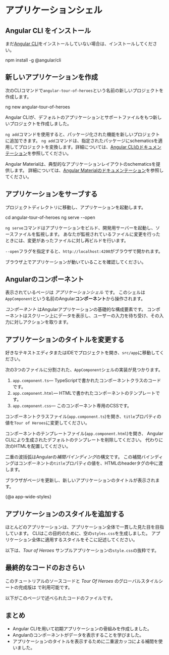 # アプリケーションシェル

## Angular CLI をインストール

まだ[Angular CLI](https://github.com/angular/angular-cli)をインストールしていない場合は、インストールしてください。

<code-example language="sh" class="code-shell">
  npm install -g @angular/cli
</code-example>  

## 新しいアプリケーションを作成

次のCLIコマンドで`angular-tour-of-heroes`という名前の新しいプロジェクトを作成します。

<code-example language="sh" class="code-shell">
  ng new angular-tour-of-heroes
</code-example>

Angular CLIが、デフォルトのアプリケーションとサポートファイルをもつ新しいプロジェクトを作成しました。


<div class="alert is-helpful">



`ng add`コマンドを使用すると、パッケージ化された機能を新しいプロジェクトに追加できます。 
`ng add`コマンドは、指定されたパッケージにschematicsを適用してプロジェクトを変換します。詳細については、[Angular CLIのドキュメンテーション](https://github.com/angular/angular-cli/wiki/add "Angular CLI documentation")を参照してください。

Angular Materialは、典型的なアプリケーションレイアウトのschematicsを提供します。
詳細については、[Angular Materialのドキュメンテーション](https://material.angular.io/guides "Angular Material documentation")を参照してください。

</div>


## アプリケーションをサーブする

プロジェクトディレクトリに移動し、アプリケーションを起動します。

<code-example language="sh" class="code-shell">
  cd angular-tour-of-heroes
  ng serve --open
</code-example>

<div class="alert is-helpful">

`ng serve`コマンドはアプリケーションをビルド、開発用サーバーを起動し、ソースファイルを監視します。
あなたが監視されているファイルに変更を行ったときには、変更があったファイルに対し再ビルドを行います。

`--open`フラグを指定すると、`http://localhost:4200`がブラウザで開かれます。

</div>

ブラウザ上でアプリケーションが動いていることを確認してください。

## Angularのコンポーネント

表示されているページは _アプリケーションシェル_ です。
このシェルは`AppComponent`という名前のAngular**コンポーネント**から操作されます。

_コンポーネント_ はAngularアプリケーションの基礎的な構成要素です。
コンポーネントはスクリーン上にデータを表示し、ユーザーの入力を待ち受け、その入力に対しアクションを取ります。

## アプリケーションのタイトルを変更する

好きなテキストエディタまたはIDEでプロジェクトを開き、`src/app`に移動してください。

次の3つのファイルに分割された、`AppComponent`シェルの実装が見つかります。

1. `app.component.ts`&mdash; TypeScriptで書かれたコンポーネントクラスのコードです。
1. `app.component.html`&mdash; HTMLで書かれたコンポーネントのテンプレートです。
1. `app.component.css`&mdash; このコンポーネント専用のCSSです。


コンポーネントクラスファイル(`app.component.ts`)を開き、`title`プロパティの値を`Tour of Heroes`に変更してください。

<code-example path="toh-pt0/src/app/app.component.ts" region="set-title" title="app.component.ts (class title property)" linenums="false">
</code-example>

コンポーネントのテンプレートファイル(`app.component.html`)を開き、
Angular CLIにより生成されたデフォルトのテンプレートを削除してください。
代わりに次のHTMLを配置してください。

<code-example path="toh-pt0/src/app/app.component.html"
  title="app.component.html (template)" linenums="false">
</code-example>

二重の波括弧はAngularの*補間バインディング*の構文です。
この補間バインディングはコンポーネントの`title`プロパティの値を、HTMLのheaderタグの中に渡します。

ブラウザがページを更新し、新しいアプリケーションのタイトルが表示されます。

{@a app-wide-styles}

## アプリケーションのスタイルを追加する

ほとんどのアプリケーションは、アプリケーション全体で一貫した見た目を目指しています。
CLIはこの目的のために、空の`styles.css`を生成しました。
アプリケーション全体に適用するスタイルをそこに記述してください。

以下は、_Tour of Heroes_ サンプルアプリケーションの`style.css`の抜粋です。

<code-example path="toh-pt0/src/styles.1.css" title="src/styles.css (excerpt)">
</code-example>

## 最終的なコードのおさらい

このチュートリアルのソースコードと _Tour Of Heroes_ のグローバルスタイルシートの完成版は
<live-example></live-example>で利用可能です。

以下がこのページで述べられたコードのファイルです。

<code-tabs>

  <code-pane title="src/app/app.component.ts" path="toh-pt0/src/app/app.component.ts">
  </code-pane>

  <code-pane title="src/app/app.component.html" path="toh-pt0/src/app/app.component.html">
  </code-pane>

  <code-pane
    title="src/styles.css (excerpt)"
    path="toh-pt0/src/styles.1.css">
  </code-pane>
</code-tabs>

## まとめ

* Angular CLIを用いて初期アプリケーションの骨組みを作成しました。
* Angularのコンポーネントがデータを表示することを学びました。
* アプリケーションのタイトルを表示するために二重波カッコによる補間を使いました。
